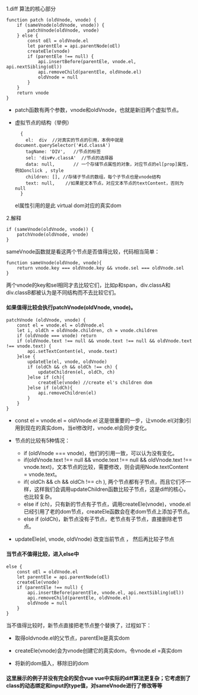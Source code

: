 1.diff 算法的核心部分

    function patch (oldVnode, vnode) {
        if (sameVnode(oldVnode, vnode)) {
            patchVnode(oldVnode, vnode)
        } else {
            const oEl = oldVnode.el
            let parentEle = api.parentNode(oEl)
            createEle(vnode)
            if (parentEle !== null) {
                api.insertBefore(parentEle, vnode.el, api.nextSibling(oEl))
                api.removeChild(parentEle, oldVnode.el)
                oldVnode = null
            }
        }
        return vnode
    }

* patch函数有两个参数，vnode和oldVnode，也就是新旧两个虚拟节点。

* 虚拟节点的结构（举例）

        {
          el:  div  //对真实的节点的引用，本例中就是document.querySelector('#id.classA')
          tagName: 'DIV',   //节点的标签
          sel: 'div#v.classA'  //节点的选择器
          data: null,       // 一个存储节点属性的对象，对应节点的el[prop]属性，例如onclick , style
          children: [], //存储子节点的数组，每个子节点也是vnode结构
          text: null,    //如果是文本节点，对应文本节点的textContent，否则为null
        }

    el属性引用的是此 virtual dom对应的真实dom
    
2.解释


    if (sameVnode(oldVnode, vnode)) {
    	patchVnode(oldVnode, vnode)
    } 

sameVnode函数就是看这两个节点是否值得比较，代码相当简单：

    function sameVnode(oldVnode, vnode){
    	return vnode.key === oldVnode.key && vnode.sel === oldVnode.sel
    }
    
两个vnode的key和sel相同才去比较它们，比如p和span，div.classA和div.classB都被认为是不同结构而不去比较它们。

#### 如果值得比较会执行patchVnode(oldVnode, vnode)。 

    patchVnode (oldVnode, vnode) {
        const el = vnode.el = oldVnode.el
        let i, oldCh = oldVnode.children, ch = vnode.children
        if (oldVnode === vnode) return
        if (oldVnode.text !== null && vnode.text !== null && oldVnode.text !== vnode.text) {
            api.setTextContent(el, vnode.text)
        }else {
            updateEle(el, vnode, oldVnode)
        	if (oldCh && ch && oldCh !== ch) {
    	    	updateChildren(el, oldCh, ch)
    	    }else if (ch){
    	    	createEle(vnode) //create el's children dom
    	    }else if (oldCh){
    	    	api.removeChildren(el)
    	    }
        }
    }
    
* const el = vnode.el = oldVnode.el 这是很重要的一步，让vnode.el(对象)引用到现在的真实dom，当el修改时，vnode.el会同步变化。

* 节点的比较有5种情况：
    
    * if (oldVnode === vnode)，他们的引用一致，可以认为没有变化。
    * if(oldVnode.text !== null && vnode.text !== null && oldVnode.text !== vnode.text)，文本节点的比较，需要修改，则会调用Node.textContent = vnode.text。
    * if( oldCh && ch && oldCh !== ch ), 两个节点都有子节点，而且它们不一样，这样我们会调用updateChildren函数比较子节点，这是diff的核心，也比较复杂。
    * else if (ch)，只有新的节点有子节点，调用createEle(vnode)，vnode.el已经引用了老的dom节点，createEle函数会在老dom节点上添加子节点。
    * else if (oldCh)，新节点没有子节点，老节点有子节点，直接删除老节点。
* updateEle(el, vnode, oldVnode) 改变当前节点 ， 然后再比较子节点

#### 当节点不值得比较，进入else中

    else {
        const oEl = oldVnode.el
        let parentEle = api.parentNode(oEl)
        createEle(vnode)
        if (parentEle !== null) {
            api.insertBefore(parentEle, vnode.el, api.nextSibling(oEl))
            api.removeChild(parentEle, oldVnode.el)
            oldVnode = null
        }
    }
    	
当不值得比较时，新节点直接把老节点整个替换了，过程如下： 

* 取得oldvnode.el的父节点，parentEle是真实dom

* createEle(vnode)会为vnode创建它的真实dom，令vnode.el =真实dom

* 将新的dom插入，移除旧的dom


#### 这里展示的例子并没有完全的契合vue  vue中实际的diff算法更复杂；它考虑到了class的动态绑定和input的type值，对sameVnode进行了修改等等
